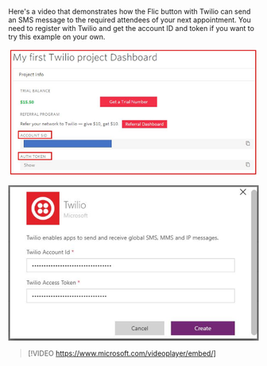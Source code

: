 Here's a video that demonstrates how the Flic button with Twilio can
send an SMS message to the required attendees of your next appointment.
You need to register with Twilio and get the account ID and token if you 
want to try this example on your own.

![Twilio token](../media/twilio-token.jpg)

![Twilio connector](../media/twilio-connector.jpg)

> [!VIDEO https://www.microsoft.com/videoplayer/embed/]
